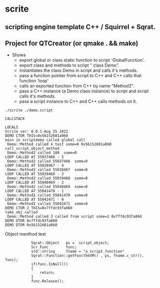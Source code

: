 # scrite

## scripting engine template C++ / Squirrel + Sqrat.
## Project for QTCreator (or qmake . && make)

 * Shows 
    * export global or class static function to script 'GlobalFunction'.
    * export class and methods to script " class Demo".
    * instantiates the class Demo in script and calls it's methods.
    * pass a function pointer from script to C++ and C++ calls that function 'loop'
    * calls an exported function from C++ by name "Method2".
    * pass a C++ instance (a Demo class instance) to script and script calls it's methods.
    * pass a script instance to C++ and C++ calls methods on it.
    

```
./scrite ./demo.script 

CALLSTACK

LOCALS
Scrite ver: 0.0.1-Aug 25 2022
DEMO CTOR THIS=0x56152601a060
main in scriptdemo called global call 
 Demo::Method called 4 test some=0 0x56152601a060
call_script_object_method
 Demo::Method2 called 100  some=0
LOOP CALLED AT 55037466 - 5
 Demo::Method2 called 55037466  some=0
LOOP CALLED AT 55038467 - 4
 Demo::Method2 called 55038467  some=0
LOOP CALLED AT 55039468 - 3
 Demo::Method2 called 55039468  some=0
LOOP CALLED AT 55040469 - 2
 Demo::Method2 called 55040469  some=0
LOOP CALLED AT 55041470 - 1
 Demo::Method2 called 55041470  some=0
LOOP CALLED AT 55042471 - 0
 Demo::Method2 called 55042471  some=0
DEMO CTOR 2 THIS=0x7ffdc93fa860
take_obj called
 Demo::Method called 3 called from script some=2 0x7ffdc93fa860
DEMO DTOR 0x7ffdc93fa860
DEMO DTOR 0x56152601a060
```

Object menthod test
```            
            Sqrat::Object   ps =  script_object;
            Scr_Func        func;
            std::string     fname = "a_script_function"
            Sqrat::Function::getFoo(theVM() , ps, fname.c_str(), func);
            if(func.IsNull())
            {
                return;
            }
            func.Release();
```




